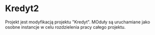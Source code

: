 # Kredyt2
Projekt jest modyfikacją projektu "Kredyt".
MOduły są uruchamiane jako osobne instancje w celu rozdzielenia pracy całego projektu.
